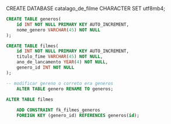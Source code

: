 
CREATE DATABASE catalago_de_filme CHARACTER SET utf8mb4;



```sql
CREATE TABLE generos(
    id INT NOT NULL PRIMARY KEY AUTO_INCREMENT,
    nome_genero VARCHAR(45) NOT NULL    
); 
```

```sql
CREATE TABLE filmes(
    id INT NOT NULL PRIMARY KEY AUTO_INCREMENT,
    titulo_fime VARCHAR(45) NOT NULL,
    ano_de_lancamento YEAR(4) NOT NULL,    
    genero_id INT NOT NULL
);
```

```sql
-- modificar gereno o correto era generos
    ALTER TABLE genero RENAME TO generos;
```

```sql
ALTER TABLE filmes
    
    ADD CONSTRAINT fk_filmes_generos    
    FOREIGN KEY (genero_id) REFERENCES generos(id);
```


